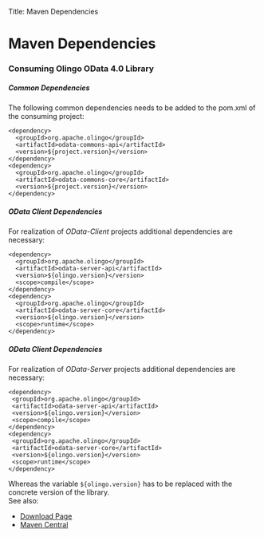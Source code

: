Title: Maven Dependencies

# Maven Dependencies

### Consuming Olingo OData 4.0 Library

##### Common Dependencies
The following common dependencies needs to be added to the pom.xml of the consuming project:

    <dependency>
      <groupId>org.apache.olingo</groupId>
      <artifactId>odata-commons-api</artifactId>
      <version>${project.version}</version>
    </dependency>
    <dependency>
      <groupId>org.apache.olingo</groupId>
      <artifactId>odata-commons-core</artifactId>
      <version>${project.version}</version>
    </dependency>


##### OData Client Dependencies
For realization of *OData-Client* projects additional dependencies are necessary:

    <dependency>
      <groupId>org.apache.olingo</groupId>
      <artifactId>odata-server-api</artifactId>
      <version>${olingo.version}</version>
      <scope>compile</scope>
    </dependency>
    <dependency>
      <groupId>org.apache.olingo</groupId>
      <artifactId>odata-server-core</artifactId>
      <version>${olingo.version}</version>
      <scope>runtime</scope>
    </dependency>


##### OData Client Dependencies
For realization of *OData-Server* projects additional dependencies are necessary:

    <dependency>
     <groupId>org.apache.olingo</groupId>
     <artifactId>odata-server-api</artifactId>
     <version>${olingo.version}</version>
     <scope>compile</scope>
    </dependency>
    <dependency>
     <groupId>org.apache.olingo</groupId>
     <artifactId>odata-server-core</artifactId>
     <version>${olingo.version}</version>
     <scope>runtime</scope>
    </dependency>


Whereas the variable `${olingo.version}` has to be replaced with the concrete version of the library.  
See also:

* [Download Page](/doc/odata4/download.html)
* [Maven Central](http://search.maven.org/#search|ga|1|org.apache.olingo)
